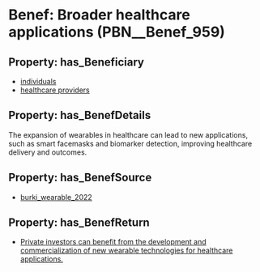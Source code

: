 # Benef: __Broader healthcare applications__ (PBN__Benef_959)

## Property: has_Beneficiary

* [individuals](../Stakeholder/PBN__Stakeholder_20)
* [healthcare providers](../Stakeholder/PBN__Stakeholder_121)

## Property: has_BenefDetails

The expansion of wearables in healthcare can lead to new applications, such as smart facemasks and biomarker detection, improving healthcare delivery and outcomes.

## Property: has_BenefSource

* [burki_wearable_2022](../Article/PBN__Article_195)

## Property: has_BenefReturn

* [Private investors can benefit from the development and commercialization of new wearable technologies for healthcare applications.](../BenefReturn/PBN__BenefReturn_1054)

